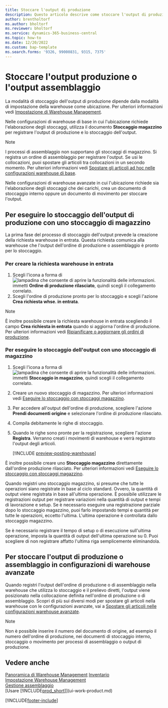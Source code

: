 ```yaml
---
title: Stoccare l'output di produzione
description: Questo articolo descrive come stoccare l'output di produzione.
author: brentholtorf
ms.author: bholtorf
ms.reviewer: bholtorf
ms.service: dynamics-365-business-central
ms.topic: how-to
ms.date: 12/20/2022
ms.custom: bap-template
ms.search.forms: '9326, 99000831, 9315, 7375'
---
```

# <a name="put-away-production-or-assembly-output"></a>Stoccare l'output produzione o l'output assemblaggio

La modalità di stoccaggio dell'output di produzione dipende dalla modalità di impostazione della warehouse come ubicazione. Per ulteriori informazioni vedi [Impostazione di Warehouse Management](warehouse-setup-warehouse.md).  

Nelle configurazioni di warehouse di base in cui l'ubicazione richiede l'elaborazione degli stoccaggi, utilizza il documento **Stoccaggio magazzino** per registrare l'output di produzione e lo stoccaggio dell'output.  

> [!NOTE]  
> I processi di assemblaggio non supportano gli stoccaggi di magazzino. Si registra un ordine di assemblaggio per registrare l'output. Se usi le collocazioni, puoi spostare gli articoli tra collocazioni in un secondo momento. Per ulteriori informazioni vedi [Spostare gli articoli ad hoc nelle configurazioni warehouse di base](warehouse-how-to-move-items-ad-hoc-in-basic-warehousing.md).  

Nelle configurazioni di warehouse avanzate in cui l'ubicazione richiede sia l'elaborazione degli stoccaggi che dei carichi, crea un documento di stoccaggio interno oppure un documento di movimento per stoccare l'output.  

## <a name="to-put-away-production-output-with-an-inventory-put-away"></a>Per eseguire lo stoccaggio dell'output di produzione con uno stoccaggio di magazzino

La prima fase del processo di stoccaggio dell'output prevede la creazione della richiesta warehouse in entrata. Questa richiesta comunica alla warehouse che l'output dell'ordine di produzione o assemblaggio è pronto per lo stoccaggio.

### <a name="to-create-the-inbound-warehouse-request"></a>Per creare la richiesta warehouse in entrata

1. Scegli l'icona a forma di ![lampadina che consente di aprire la funzionalità delle informazioni.](media/ui-search/search_small.png "Dimmi cosa vuoi fare") immetti **Ordine di produzione rilasciato**, quindi scegli il collegamento correlato.  
2. Scegli l'ordine di produzione pronto per lo stoccaggio e scegli l'azione **Crea richiesta whse. in entrata**.  

> [!NOTE]  
> È inoltre possibile creare la richiesta warehouse in entrata scegliendo il campo **Crea richiesta in entrata** quando si aggiorna l'ordine di produzione. Per ulteriori informazioni vedi [Ripianificare o aggiornare gli ordini di produzione](production-how-to-replan-refresh-production-orders.md).  

### <a name="to-put-away-output-with-an-inventory-put-away"></a>Per eseguire lo stoccaggio dell'output con uno stoccaggio di magazzino

1. Scegli l'icona a forma di ![lampadina che consente di aprire la funzionalità delle informazioni.](media/ui-search/search_small.png "Dimmi cosa vuoi fare") immetti **Stoccaggio in magazzino**, quindi scegli il collegamento correlato.  
2. Creare un nuovo stoccaggio di magazzino. Per ulteriori informazioni vedi [Eseguire lo stoccaggio con stoccaggi magazzino](warehouse-how-to-put-items-away-with-inventory-put-aways.md).
3. Per accedere all'output dell'ordine di produzione, scegliere l'azione **Prendi documenti origine** e selezionare l'ordine di produzione rilasciato.  
4. Compila debitamente le righe di stoccaggio.
5. Quando le righe sono pronte per la registrazione, scegliere l'azione **Registra**. Verranno creati i movimenti di warehouse e verrà registrato l'output degli articoli.  

    [!INCLUDE [preview-posting-warehouse](includes/preview-posting-warehouse.md)]

È inoltre possibile creare uno **Stoccaggio magazzino** direttamente dall'ordine produzione rilasciato. Per ulteriori informazioni vedi [Eseguire lo stoccaggio con stoccaggi magazzino](warehouse-how-to-put-items-away-with-inventory-put-aways.md).  

Quando registri uno stoccaggio magazzino, si presume che tutte le operazioni siano registrate in base al ciclo standard. Ovvero, la quantità di output viene registrata in base all'ultima operazione. È possibile utilizzare le registrazioni output per registrare variazioni nella quantità di output e tempi di lavorazione e setup. Se è necessario eseguire una registrazione parziale dopo lo stoccaggio magazzino, puoi farlo impostando tempi e quantità per tutte le operazioni, eccetto l'ultima. L'ultima operazione è controllata dallo stoccaggio magazzino.  

Se è necessario registrare il tempo di setup o di esecuzione sull'ultima operazione, imposta la quantità di output dell'ultima operazione su 0. Puoi scegliere di non registrare affatto l'ultima riga semplicemente eliminandola.

## <a name="to-put-away-assembly-and-production-output-in-advanced-warehouse-configurations"></a>Per stoccare l'output di produzione o assemblaggio in configurazioni di warehouse avanzate

Quando registri l'output dell'ordine di produzione o di assemblaggio nella warehouse che utilizza lo stoccaggio e il prelievo diretti, l'output viene posizionato nella collocazione definita nell'ordine di produzione o di assemblaggio. Scopri di più sui diversi modi per spostare gli articoli nella warehouse con le configurazioni avanzate, vai a [Spostare gli articoli nelle configurazioni warehouse avanzate](warehouse-how-to-move-items-in-advanced-warehousing.md#to-move-items-with-the-warehouse-movement-worksheet).

> [!NOTE]  
> Non è possibile inserire il numero del documento di origine, ad esempio il numero dell'ordine di produzione, nei documenti di stoccaggio interno, stoccaggio o movimento per processi di assemblaggio o output di produzione.  

## <a name="see-also"></a>Vedere anche

[Panoramica di Warehouse Management](design-details-warehouse-management.md)
[Inventario](inventory-manage-inventory.md)  
[Impostazione Warehouse Management](warehouse-setup-warehouse.md)  
[Gestione assemblaggio](assembly-assemble-items.md)  
[Usare [!INCLUDE[prod_short](includes/prod_short.md)]](ui-work-product.md)

[!INCLUDE[footer-include](includes/footer-banner.md)]
